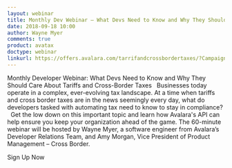 ```yaml
---
layout: webinar
title: Monthly Dev Webinar – What Devs Need to Know and Why They Should Care About Tariffs and Cross-Border Taxes
date: 2018-09-18 10:00
author: Wayne Myer
comments: true
product: avatax
doctype: webinar
linkurl: https://offers.avalara.com/tarrifandcrossbordertaxes/?CampaignID=7010b00000193Qr
---
```


Monthly Developer Webinar: What Devs Need to Know and Why They Should Care About Tariffs and Cross-Border Taxes
 
Businesses today operate in a complex, ever-evolving tax landscape. At a time when tariffs and cross border taxes are in the news seemingly every day, what do developers tasked with automating tax need to know to stay in compliance?
 
Get the low down on this important topic and learn how Avalara's API can help ensure you keep your organization ahead of the game. The 60-minute webinar will be hosted by Wayne Myer, a software engineer from Avalara’s Developer Relations Team, and Amy Morgan, Vice President of Product Management – Cross Border.

Sign Up Now
